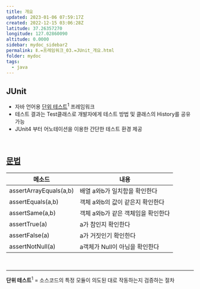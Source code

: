 ```yaml
---
title: 개요
updated: 2023-01-06 07:59:17Z
created: 2022-12-15 03:06:28Z
latitude: 37.26357270
longitude: 127.02860090
altitude: 0.0000
sidebar: mydoc_sidebar2
permalink: Ⅱ.=프레임워크_03.=JUnit_개요.html
folder: mydoc
tags:
  - java
---
```


## JUnit
- 자바 언어용 <ins>단위 테스트</ins><sup>1</sup> 프레임워크
- 테스트 결과는 Test클래스로 개발자에게 테스트 방법 및 클래스의 History를 공유 가능
- JUnit4 부터 어노테이션을 이용한 간단한 테스트 환경 제공
<br>

## [문법](https://junit.org/junit4/javadoc/latest/index.html)

|메소드|내용|
|------|---|
|assertArrayEquals(a,b)	|배열 a와b가 일치함을 확인한다|
|assertEquals(a,b)|객체 a와b의 값이 같은지 확인한다|
|assertSame(a,b)|객체 a와b가 같은 객체임을 확인한다|
|assertTrue(a)|a가 참인지 확인한다|
|assertFalse(a)|a가 거짓인기 확인한다|
|assertNotNull(a)|a객체가 Null이 아님을 확인한다|

<br>

---
**단위 테스트**<sup>1</sup> = 소스코드의 특정 모듈이 의도된 대로 작동하는지 검증하는 절차
